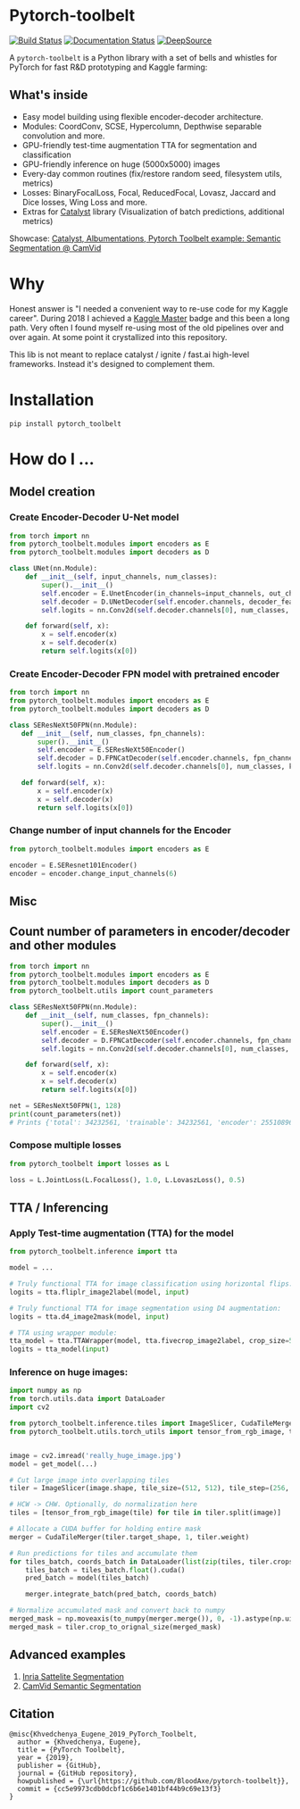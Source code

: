 # Pytorch-toolbelt

[![Build Status](https://travis-ci.org/BloodAxe/pytorch-toolbelt.svg?branch=develop)](https://travis-ci.org/BloodAxe/pytorch-toolbelt)
[![Documentation Status](https://readthedocs.org/projects/pytorch-toolbelt/badge/?version=latest)](https://pytorch-toolbelt.readthedocs.io/en/latest/?badge=latest)
[![DeepSource](https://static.deepsource.io/deepsource-badge-light-mini.svg)](https://deepsource.io/gh/BloodAxe/pytorch-toolbelt/?ref=repository-badge)

A `pytorch-toolbelt` is a Python library with a set of bells and whistles for PyTorch for fast R&D prototyping and Kaggle farming:

## What's inside

* Easy model building using flexible encoder-decoder architecture.
* Modules: CoordConv, SCSE, Hypercolumn, Depthwise separable convolution and more.
* GPU-friendly test-time augmentation TTA for segmentation and classification
* GPU-friendly inference on huge (5000x5000) images
* Every-day common routines (fix/restore random seed, filesystem utils, metrics)
* Losses: BinaryFocalLoss, Focal, ReducedFocal, Lovasz, Jaccard and Dice losses, Wing Loss and more.
* Extras for [Catalyst](https://github.com/catalyst-team/catalyst) library (Visualization of batch predictions, additional metrics) 

Showcase: [Catalyst, Albumentations, Pytorch Toolbelt example: Semantic Segmentation @ CamVid](https://colab.research.google.com/drive/1OUPJYU7TzH5Vz1si6FBkooackuIlzaGr#scrollTo=GUWuiO5K3aUm)

# Why

Honest answer is "I needed a convenient way to re-use code for my Kaggle career". 
During 2018 I achieved a [Kaggle Master](https://www.kaggle.com/bloodaxe) badge and this been a long path. 
Very often I found myself re-using most of the old pipelines over and over again. 
At some point it crystallized into this repository. 

This lib is not meant to replace catalyst / ignite / fast.ai high-level frameworks. Instead it's designed to complement them.

# Installation

`pip install pytorch_toolbelt`

# How do I ... 

## Model creation

### Create Encoder-Decoder U-Net model

```python
from torch import nn
from pytorch_toolbelt.modules import encoders as E
from pytorch_toolbelt.modules import decoders as D

class UNet(nn.Module):
    def __init__(self, input_channels, num_classes):
        super().__init__()
        self.encoder = E.UnetEncoder(in_channels=input_channels, out_channels=32, growth_factor=2)
        self.decoder = D.UNetDecoder(self.encoder.channels, decoder_features=32)
        self.logits = nn.Conv2d(self.decoder.channels[0], num_classes, kernel_size=1)

    def forward(self, x):
        x = self.encoder(x)
        x = self.decoder(x)
        return self.logits(x[0])
```

### Create Encoder-Decoder FPN model with pretrained encoder

 ```python
from torch import nn
from pytorch_toolbelt.modules import encoders as E
from pytorch_toolbelt.modules import decoders as D

class SEResNeXt50FPN(nn.Module):
    def __init__(self, num_classes, fpn_channels):
        super().__init__()
        self.encoder = E.SEResNeXt50Encoder()
        self.decoder = D.FPNCatDecoder(self.encoder.channels, fpn_channels)
        self.logits = nn.Conv2d(self.decoder.channels[0], num_classes, kernel_size=1)

    def forward(self, x):
        x = self.encoder(x)
        x = self.decoder(x)
        return self.logits(x[0])
```

### Change number of input channels for the Encoder

```python
from pytorch_toolbelt.modules import encoders as E

encoder = E.SEResnet101Encoder()
encoder = encoder.change_input_channels(6)
```


## Misc


## Count number of parameters in encoder/decoder and other modules

```python
from torch import nn
from pytorch_toolbelt.modules import encoders as E
from pytorch_toolbelt.modules import decoders as D
from pytorch_toolbelt.utils import count_parameters

class SEResNeXt50FPN(nn.Module):
    def __init__(self, num_classes, fpn_channels):
        super().__init__()
        self.encoder = E.SEResNeXt50Encoder()
        self.decoder = D.FPNCatDecoder(self.encoder.channels, fpn_channels)
        self.logits = nn.Conv2d(self.decoder.channels[0], num_classes, kernel_size=1)

    def forward(self, x):
        x = self.encoder(x)
        x = self.decoder(x)
        return self.logits(x[0])

net = SEResNeXt50FPN(1, 128)
print(count_parameters(net))
# Prints {'total': 34232561, 'trainable': 34232561, 'encoder': 25510896, 'decoder': 8721536, 'logits': 129}

```

### Compose multiple losses

```python
from pytorch_toolbelt import losses as L

loss = L.JointLoss(L.FocalLoss(), 1.0, L.LovaszLoss(), 0.5)
```


## TTA / Inferencing

### Apply Test-time augmentation (TTA) for the model

```python
from pytorch_toolbelt.inference import tta

model = ...

# Truly functional TTA for image classification using horizontal flips:
logits = tta.fliplr_image2label(model, input)

# Truly functional TTA for image segmentation using D4 augmentation:
logits = tta.d4_image2mask(model, input)

# TTA using wrapper module:
tta_model = tta.TTAWrapper(model, tta.fivecrop_image2label, crop_size=512)
logits = tta_model(input)
```

### Inference on huge images:

```python
import numpy as np
from torch.utils.data import DataLoader
import cv2

from pytorch_toolbelt.inference.tiles import ImageSlicer, CudaTileMerger
from pytorch_toolbelt.utils.torch_utils import tensor_from_rgb_image, to_numpy


image = cv2.imread('really_huge_image.jpg')
model = get_model(...)

# Cut large image into overlapping tiles
tiler = ImageSlicer(image.shape, tile_size=(512, 512), tile_step=(256, 256), weight='pyramid')

# HCW -> CHW. Optionally, do normalization here
tiles = [tensor_from_rgb_image(tile) for tile in tiler.split(image)]

# Allocate a CUDA buffer for holding entire mask
merger = CudaTileMerger(tiler.target_shape, 1, tiler.weight)

# Run predictions for tiles and accumulate them
for tiles_batch, coords_batch in DataLoader(list(zip(tiles, tiler.crops)), batch_size=8, pin_memory=True):
    tiles_batch = tiles_batch.float().cuda()
    pred_batch = model(tiles_batch)

    merger.integrate_batch(pred_batch, coords_batch)

# Normalize accumulated mask and convert back to numpy
merged_mask = np.moveaxis(to_numpy(merger.merge()), 0, -1).astype(np.uint8)
merged_mask = tiler.crop_to_orignal_size(merged_mask)
```

## Advanced examples

1. [Inria Sattelite Segmentation](https://github.com/BloodAxe/Catalyst-Inria-Segmentation-Example)
1. [CamVid Semantic Segmentation](https://github.com/BloodAxe/Catalyst-CamVid-Segmentation-Example)


## Citation

```
@misc{Khvedchenya_Eugene_2019_PyTorch_Toolbelt,
  author = {Khvedchenya, Eugene},
  title = {PyTorch Toolbelt},
  year = {2019},
  publisher = {GitHub},
  journal = {GitHub repository},
  howpublished = {\url{https://github.com/BloodAxe/pytorch-toolbelt}},
  commit = {cc5e9973cdb0dcbf1c6b6e1401bf44b9c69e13f3}
}
```